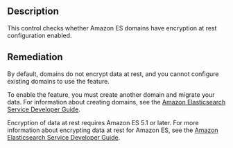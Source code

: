 ## Description

This control checks whether Amazon ES domains have encryption at rest configuration enabled.

## Remediation

By default, domains do not encrypt data at rest, and you cannot configure existing domains to use the feature.

To enable the feature, you must create another domain and migrate your data. For information about creating domains, see the [Amazon Elasticsearch Service Developer Guide](https://docs.aws.amazon.com/elasticsearch-service/latest/developerguide/es-createupdatedomains.html#es-createdomains).

Encryption of data at rest requires Amazon ES 5.1 or later. For more information about encrypting data at rest for Amazon ES, see the [Amazon Elasticsearch Service Developer Guide](https://docs.aws.amazon.com/elasticsearch-service/latest/developerguide/encryption-at-rest.html).
